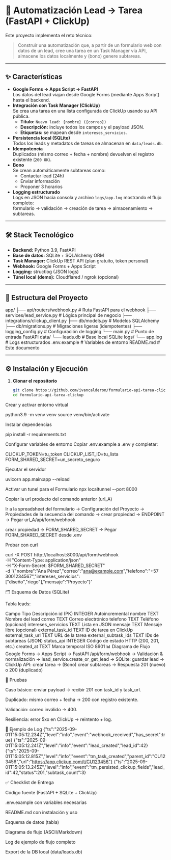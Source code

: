 # 🚀 Automatización Lead → Tarea (FastAPI + ClickUp)

Este proyecto implementa el reto técnico:  

> Construir una automatización que, a partir de un formulario web con datos de un lead, cree una tarea en un Task Manager vía API, almacene los datos localmente y (bono) genere subtareas.

---

## ✨ Características

- **Google Forms → Apps Script → FastAPI**  
  Los datos del lead viajan desde Google Forms (mediante Apps Script) hasta el backend.
- **Integración con Task Manager (ClickUp)**  
  Se crea una tarea en una lista configurada de ClickUp usando su API pública.  
  - **Título:** `Nuevo lead: {nombre} ({correo})`  
  - **Descripción:** incluye todos los campos y el payload JSON.  
  - **Etiquetas:** se mapean desde `intereses_servicios`.  
- **Persistencia local (SQLite)**  
  Todos los leads y metadatos de tareas se almacenan en `data/leads.db`.
- **Idempotencia**  
  Duplicados (mismo correo + fecha + nombre) devuelven el registro existente (`200 OK`).
- **Bono**  
  Se crean automáticamente subtareas como:  
  - Contactar lead (24h)  
  - Enviar información  
  - Proponer 3 horarios  
- **Logging estructurado**  
  Logs en JSON hacia consola y archivo `logs/app.log` mostrando el flujo completo:  
  formulario → validación → creación de tarea → almacenamiento → subtareas.

---

## 🛠️ Stack Tecnológico

- **Backend:** Python 3.9, FastAPI  
- **Base de datos:** SQLite + SQLAlchemy ORM  
- **Task Manager:** ClickUp REST API (plan gratuito, token personal)  
- **Webhook:** Google Forms + Apps Script  
- **Logging:** structlog (JSON logs)  
- **Túnel local (demo):** Cloudflared / ngrok (opcional)  

---

## 📂 Estructura del Proyecto

app/
├── api/routers/webhook.py # Ruta FastAPI para el webhook
├── services/lead_service.py # Lógica principal de negocio
├── integrations/clickup_client.py
├── db/models.py # Modelos SQLAlchemy
├── db/migrations.py # Migraciones ligeras (idempotentes)
├── logging_config.py # Configuración de logging
└── main.py # Punto de entrada FastAPI
data/
└── leads.db # Base local SQLite
logs/
└── app.log # Logs estructurados
.env.example # Variables de entorno
README.md # Este documento


---

## ⚙️ Instalación y Ejecución

1. **Clonar el repositorio**  
   ```bash
   git clone https://github.com/ivancalderon/formulario-api-tarea-clickup.git
   cd formulario-api-tarea-clickup


Crear y activar entorno virtual

python3.9 -m venv venv
source venv/bin/activate


Instalar dependencias

pip install -r requirements.txt


Configurar variables de entorno
Copiar .env.example a .env y completar:

CLICKUP_TOKEN=tu_token
CLICKUP_LIST_ID=tu_lista
FORM_SHARED_SECRET=un_secreto_seguro


Ejecutar el servidor

uvicorn app.main:app --reload

Activar un tunel para el Formulario
npx localtunnel --port 8000

Copiar la url producto del comando anterior (url_A)

Ir a la spreadsheet del formulario -> Configuración del Proyecto -> Propiedades de la secuencia del comando -> crear propiedad -> ENDPOINT -> Pegar url_A/api/form/webhook

crear propiedad -> FORM_SHARED_SECRET -> Pegar FORM_SHARED_SECRET desde .env

Probar con curl

curl -X POST http://localhost:8000/api/form/webhook \
  -H "Content-Type: application/json" \
  -H "X-Form-Secret: $FORM_SHARED_SECRET" \
  -d '{"nombre":"Ana Pérez","correo":"ana@example.com","telefono":"+57 3001234567","intereses_servicios":["diseño","riego"],"mensaje":"Proyecto"}'

🗂️ Esquema de Datos (SQLite)

Tabla leads:

Campo	Tipo	Descripción
id (PK)	INTEGER	Autoincremental
nombre	TEXT	Nombre del lead
correo	TEXT	Correo electrónico
telefono	TEXT	Teléfono (opcional)
intereses_servicios	TEXT	Lista en JSON
mensaje	TEXT	Mensaje libre (opcional)
external_task_id	TEXT	ID de tarea en ClickUp
external_task_url	TEXT	URL de la tarea
external_subtask_ids	TEXT	IDs de subtareas (JSON)
status_api	INTEGER	Código de estado HTTP (200, 201, etc.)
created_at	TEXT	Marca temporal ISO 8601
📊 Diagrama de Flujo
Google Forms → Apps Script → FastAPI /api/form/webhook
        → Validación & normalización
        → lead_service.create_or_get_lead
            → SQLite: guardar lead
            → ClickUp API: crear tarea
                 → (Bono) crear subtareas
        → Respuesta 201 (nuevo) o 200 (duplicado)

🧪 Pruebas

Caso básico: enviar payload → recibir 201 con task_id y task_url.

Duplicado: mismo correo + fecha → 200 con registro existente.

Validación: correo inválido → 400.

Resiliencia: error 5xx en ClickUp → reintento + log.

📜 Ejemplo de Log
{"ts":"2025-09-01T15:05:12.234Z","level":"info","event":"webhook_received","has_secret":true}
{"ts":"2025-09-01T15:05:12.241Z","level":"info","event":"lead_created","lead_id":42}
{"ts":"2025-09-01T15:05:12.815Z","level":"info","event":"tm_task_created","parent_id":"CU123456","url":"https://app.clickup.com/t/CU123456"}
{"ts":"2025-09-01T15:05:13.245Z","level":"info","event":"tm_persisted_clickup_fields","lead_id":42,"status":201,"subtask_count":3}

✅ Checklist de Entrega

 Código fuente (FastAPI + SQLite + ClickUp)

 .env.example con variables necesarias

 README.md con instalación y uso

 Esquema de datos (tabla)

 Diagrama de flujo (ASCII/Markdown)

 Log de ejemplo de flujo completo

 Export de la DB local (data/leads.db)